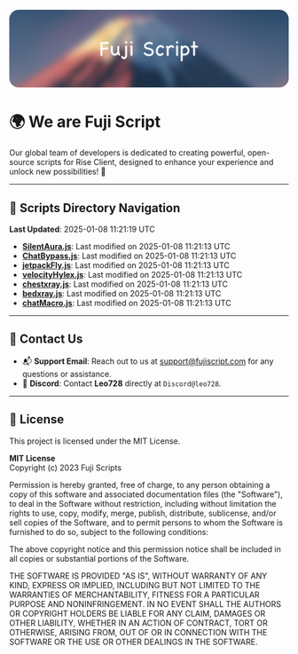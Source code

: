 ![Banner](.github/b.webp)

# 🌍 **We are Fuji Script**

Our global team of developers is dedicated to creating powerful, open-source scripts for Rise Client, designed to enhance your experience and unlock new possibilities! 🌟

---
<!-- SCRIPTS_NAVIGATION_START -->
## 📂 **Scripts Directory Navigation**

**Last Updated**: 2025-01-08 11:21:19 UTC

- **[SilentAura.js](scripts/SilentAura.js)**: Last modified on 2025-01-08 11:21:13 UTC
- **[ChatBypass.js](scripts/ChatBypass.js)**: Last modified on 2025-01-08 11:21:13 UTC
- **[jetpackFly.js](scripts/jetpackFly.js)**: Last modified on 2025-01-08 11:21:13 UTC
- **[velocityHylex.js](scripts/velocityHylex.js)**: Last modified on 2025-01-08 11:21:13 UTC
- **[chestxray.js](scripts/chestxray.js)**: Last modified on 2025-01-08 11:21:13 UTC
- **[bedxray.js](scripts/bedxray.js)**: Last modified on 2025-01-08 11:21:13 UTC
- **[chatMacro.js](scripts/chatMacro.js)**: Last modified on 2025-01-08 11:21:13 UTC

<!-- SCRIPTS_NAVIGATION_END -->

---

## 💬 **Contact Us**  
- 📬 **Support Email**: Reach out to us at [support@fujiscript.com](mailto:support@fujiscript.com) for any questions or assistance.  
- 💬 **Discord**: Contact **Leo728** directly at `Discord@leo728`.

---

## 📜 **License**

This project is licensed under the MIT License.  

**MIT License**  
Copyright (c) 2023 Fuji Scripts  

Permission is hereby granted, free of charge, to any person obtaining a copy of this software and associated documentation files (the "Software"), to deal in the Software without restriction, including without limitation the rights to use, copy, modify, merge, publish, distribute, sublicense, and/or sell copies of the Software, and to permit persons to whom the Software is furnished to do so, subject to the following conditions:  

The above copyright notice and this permission notice shall be included in all copies or substantial portions of the Software.  

THE SOFTWARE IS PROVIDED "AS IS", WITHOUT WARRANTY OF ANY KIND, EXPRESS OR IMPLIED, INCLUDING BUT NOT LIMITED TO THE WARRANTIES OF MERCHANTABILITY, FITNESS FOR A PARTICULAR PURPOSE AND NONINFRINGEMENT. IN NO EVENT SHALL THE AUTHORS OR COPYRIGHT HOLDERS BE LIABLE FOR ANY CLAIM, DAMAGES OR OTHER LIABILITY, WHETHER IN AN ACTION OF CONTRACT, TORT OR OTHERWISE, ARISING FROM, OUT OF OR IN CONNECTION WITH THE SOFTWARE OR THE USE OR OTHER DEALINGS IN THE SOFTWARE.  
